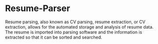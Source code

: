 # Resume-Parser
Resume parsing, also known as CV parsing, resume extraction, or CV extraction, allows for the automated storage and analysis of resume data. The resume is imported into parsing software and the information is extracted so that it can be sorted and searched.
